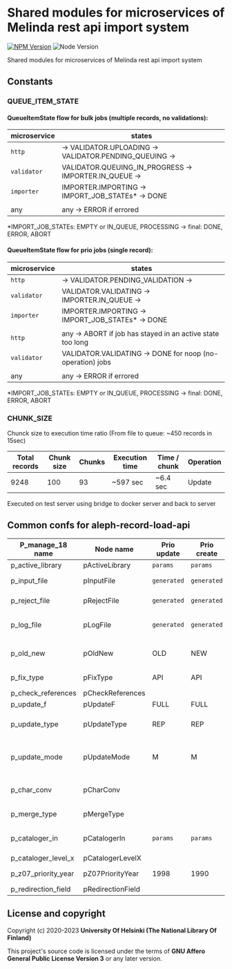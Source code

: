 # Shared modules for microservices of Melinda rest api import system
[![NPM Version](https://img.shields.io/npm/v/@natlibfi/melinda-rest-api-commons.svg)](https://npmjs.org/package/@natlibfi/melinda-rest-api-commons)
![Node Version](https://img.shields.io/node/v/@natlibfi/melinda-rest-api-commons.svg)

Shared modules for microservices of Melinda rest api import system

## Constants

### QUEUE_ITEM_STATE

#### QueueItemState flow for bulk jobs (multiple records, no validations):

| microservice | states                                                 |
|--------------|--------------------------------------------------------|
| `http`       | -> VALIDATOR.UPLOADING -> VALIDATOR.PENDING_QUEUING -> |
| `validator`  | VALIDATOR.QUEUING_IN_PROGRESS -> IMPORTER.IN_QUEUE ->  |
| `importer`   | IMPORTER.IMPORTING -> IMPORT_JOB_STATEs* -> DONE       |
|              |                                                        |
| any          | any -> ERROR if errored                                |

*IMPORT_JOB_STATEs: EMPTY or IN_QUEUE, PROCESSING -> final: DONE, ERROR, ABORT

#### QueueItemState flow for prio jobs (single record):

| microservice | states                                                     |
|--------------|------------------------------------------------------------|
| `http`       | -> VALIDATOR.PENDING_VALIDATION ->                         |
| `validator`  | VALIDATOR.VALIDATING -> IMPORTER.IN_QUEUE ->               |
| `importer`   | IMPORTER.IMPORTING -> IMPORT_JOB_STATEs* -> DONE           |
|              |                                                            |
| `http`       | any -> ABORT if job has stayed in an active state too long |
| `validator`  | VALIDATOR.VALIDATING -> DONE for noop (no-operation) jobs  |
|              |                                                            |
| any          | any -> ERROR if errored                                    |

*IMPORT_JOB_STATEs: EMPTY or IN_QUEUE, PROCESSING -> final: DONE, ERROR, ABORT

### CHUNK_SIZE
Chunck size to execution time ratio (From file to queue: ~450 records in 15sec)

| Total records | Chunk size | Chunks | Execution time | Time / chunk | Operation |
|---------------|------------|--------|----------------|--------------|-----------|
| 9248          | 100        | 93     | ~597 sec       | ~6.4 sec     | Update    |
Executed on test server using bridge to docker server and back to server

## Common confs for aleph-record-load-api
| P_manage_18 name    | Node name         | Prio update | Prio create | Bulk update | Bulk create | Description                                             |
|---------------------|-------------------|-------------|-------------|-------------|-------------|---------------------------------------------------------|
| p_active_library    | pActiveLibrary    | `params`    | `params`    | `params`    | `params`    | Library to use                                          |
| p_input_file        | pInputFile        | `generated` | `generated` | `generated` | `generated` | Source file location                                    |
| p_reject_file       | pRejectFile       | `generated` | `generated` | `generated` | `generated` | Log file for rejected records                           |
| p_log_file          | pLogFile          | `generated` | `generated` | `generated` | `generated` | Log file for updated/created record ids                 |
| p_old_new           | pOldNew           | OLD         | NEW         | OLD         | NEW         | Method of operation. Either *NEW* or *OLD*              |
| p_fix_type          | pFixType          | API         | API         | INSB        | INSB        | Aleph fix routine code                                  |
| p_check_references  | pCheckReferences  |             |             |             |             |                                                         |
| p_update_f          | pUpdateF          | FULL        | FULL        | FULL        | FULL        | Indexing action                                         |
| p_update_type       | pUpdateType       | REP         | REP         | REP         | REP         | REP or APP (REPlace or APPend)                          |
| p_update_mode       | pUpdateMode       | M           | M           | M           | M           | User mode. Either *M* (Multi-user) or *S* (Single-user) |
| p_char_conv         | pCharConv         |             |             |             |             | Character conversion to apply                           |
| p_merge_type        | pMergeType        |             |             |             |             | Merge/Preferred routine                                 |
| p_cataloger_in      | pCatalogerIn      | `params`    | `params`    | `params`    | `params`    | Value which is written to *CAT* fields                  |
| p_cataloger_level_x | pCatalogerLevelX  |             |             |             |             | Cataloger lever                                         |
| p_z07_priority_year | pZ07PriorityYear  | 1998        | 1990        | 2099        | 2099        | Override indexing priority                              |
| p_redirection_field | pRedirectionField |             |             |             |             |                                                         |

## License and copyright

Copyright (c) 2020-2023 **University Of Helsinki (The National Library Of Finland)**

This project's source code is licensed under the terms of **GNU Affero General Public License Version 3** or any later version.
